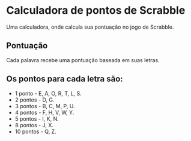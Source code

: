 # Calculadora de pontos de Scrabble
Uma calculadora, onde calcula sua pontuação no jogo de Scrabble.

## Pontuação 
Cada palavra recebe uma pontuação baseada em suas letras. 

## Os pontos para cada letra são:
- 1 ponto - E, A, O, R, T, L, S.
- 2 pontos - D, G.
- 3 pontos - B, C, M, P, U.
- 4 pontos - F, H, V, W, Y.
- 5 pontos - I, K, N.
- 8 pontos - J, X.
- 10 pontos - Q, Z.
